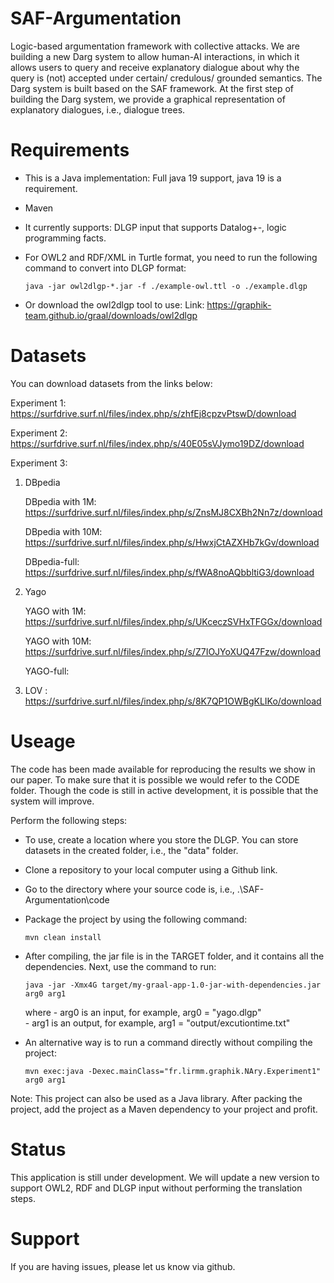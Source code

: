 # SAF-Argumentation
Logic-based argumentation framework with collective attacks. We are building a new Darg system to allow human-AI interactions, in which it allows users to query and receive explanatory dialogue about why the query is (not) accepted under certain/ credulous/ grounded semantics. The Darg system is built based on the SAF framework. At the first step of building the Darg system, we provide a graphical representation of explanatory dialogues, i.e., dialogue trees.

# Requirements
- This is a Java implementation: Full java 19 support, java 19 is a requirement.
- Maven
- It currently supports: DLGP input that supports Datalog+-, logic programming facts.
- For OWL2 and RDF/XML in Turtle format, you need to run the following command to convert into DLGP format:

      java -jar owl2dlgp-*.jar -f ./example-owl.ttl -o ./example.dlgp

- Or download the owl2dlgp tool to use:
Link: https://graphik-team.github.io/graal/downloads/owl2dlgp

# Datasets
You can download datasets from the links below:

Experiment 1: https://surfdrive.surf.nl/files/index.php/s/zhfEj8cpzvPtswD/download

Experiment 2: https://surfdrive.surf.nl/files/index.php/s/40E05sVJymo19DZ/download

Experiment 3:
1. DBpedia
   
   DBpedia with 1M: https://surfdrive.surf.nl/files/index.php/s/ZnsMJ8CXBh2Nn7z/download
   
   DBpedia with 10M: https://surfdrive.surf.nl/files/index.php/s/HwxjCtAZXHb7kGv/download
   
   DBpedia-full: https://surfdrive.surf.nl/files/index.php/s/fWA8noAQbbltiG3/download
   
3. Yago
   
   YAGO with 1M: https://surfdrive.surf.nl/files/index.php/s/UKceczSVHxTFGGx/download
   
   YAGO with 10M: https://surfdrive.surf.nl/files/index.php/s/Z7IOJYoXUQ47Fzw/download
   
   YAGO-full:
   
5. LOV : https://surfdrive.surf.nl/files/index.php/s/8K7QP1OWBgKLIKo/download

# Useage
The code has been made available for reproducing the results we show in our paper. To make sure that it is possible we would refer to the CODE folder.
Though the code is still in active development, it is possible that the system will improve.

Perform the following steps:
- To use, create a location where you store the DLGP. You can store datasets in the created folder, i.e., the "data" folder.
- Clone a repository to your local computer using a Github link.
- Go to the directory where your source code is, i.e., .\SAF-Argumentation\code
- Package the project by using the following command:
  
      mvn clean install
  
- After compiling, the jar file is in the TARGET folder, and it contains all the dependencies. Next, use the command to run:
  
      java -jar -Xmx4G target/my-graal-app-1.0-jar-with-dependencies.jar arg0 arg1
  
  where - arg0 is an input, for example, arg0 = "yago.dlgp"  
       - arg1 is an output, for example, arg1 = "output/excutiontime.txt"
  
- An alternative way is to run a command directly without compiling the project:
  
      mvn exec:java -Dexec.mainClass="fr.lirmm.graphik.NAry.Experiment1" arg0 arg1
  
Note: This project can also be used as a Java library. After packing the project, add the project as a Maven dependency to your project and profit.

# Status
This application is still under development. We will update a new version to support OWL2, RDF and DLGP input without performing the translation steps. 

# Support
If you are having issues, please let us know via github.



